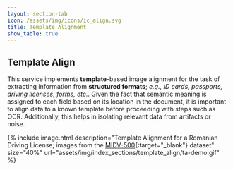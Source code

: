 ```yaml
---
layout: section-tab
icon: /assets/img/icons/ic_align.svg
title: Template Alignment
show_table: true
---
```


## Template Align

This service implements **template**-based image alignment for the task of extracting information from **structured formats**; *e.g., ID cards, passports, driving licenses, forms, etc.*. Given the fact that semantic meaning is assigned to each field based on its location in the document, it is important to align data to a known template before proceeding with steps such as OCR. Additionally, this helps in isolating relevant data from artifacts or noise.


{% include image.html
            description="Template Alignment for a Romanian Driving License; images from the [MIDV-500](https://arxiv.org/abs/1807.05786){:target=\"_blank\"} dataset"
            size="40%"
            url="assets/img/index_sections/template_align/ta-demo.gif" %}


